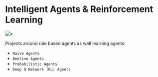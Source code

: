 # Intelligent Agents & Reinforcement Learning

![x](https://vitalflux.com/wp-content/uploads/2020/12/Reinforcement-learning-real-world-example.png)

Projects around rule based agents as well learning agents:

- `Naive Agents`
- `Beeline Agents`
- `Probabilistic Agents`
- `Deep Q Network (RL) Agents`

